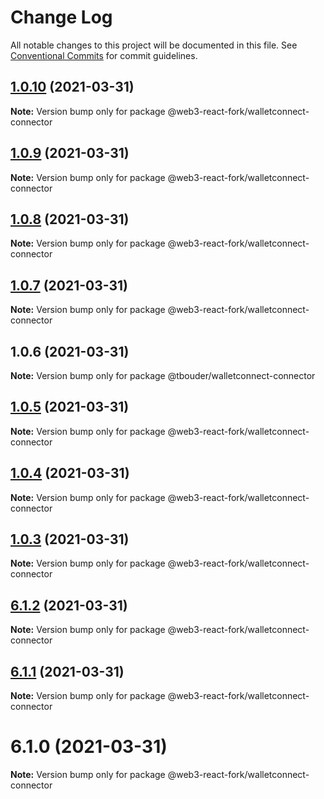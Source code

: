 # Change Log

All notable changes to this project will be documented in this file.
See [Conventional Commits](https://conventionalcommits.org) for commit guidelines.

## [1.0.10](https://github.com/TBouder/web3-react-fork/compare/@web3-react-fork/walletconnect-connector@1.0.9...@web3-react-fork/walletconnect-connector@1.0.10) (2021-03-31)

**Note:** Version bump only for package @web3-react-fork/walletconnect-connector





## [1.0.9](https://github.com/TBouder/web3-react-fork/compare/@web3-react-fork/walletconnect-connector@1.0.8...@web3-react-fork/walletconnect-connector@1.0.9) (2021-03-31)

**Note:** Version bump only for package @web3-react-fork/walletconnect-connector





## [1.0.8](https://github.com/TBouder/web3-react-fork/compare/@web3-react-fork/walletconnect-connector@1.0.7...@web3-react-fork/walletconnect-connector@1.0.8) (2021-03-31)

**Note:** Version bump only for package @web3-react-fork/walletconnect-connector





## [1.0.7](https://github.com/TBouder/web3-react-fork/compare/@web3-react-fork/walletconnect-connector@1.0.5...@web3-react-fork/walletconnect-connector@1.0.7) (2021-03-31)

**Note:** Version bump only for package @web3-react-fork/walletconnect-connector





## 1.0.6 (2021-03-31)

**Note:** Version bump only for package @tbouder/walletconnect-connector





## [1.0.5](https://github.com/TBouder/web3-react-fork/compare/@web3-react-fork/walletconnect-connector@1.0.4...@web3-react-fork/walletconnect-connector@1.0.5) (2021-03-31)

**Note:** Version bump only for package @web3-react-fork/walletconnect-connector





## [1.0.4](https://github.com/TBouder/web3-react-fork/compare/@web3-react-fork/walletconnect-connector@1.0.3...@web3-react-fork/walletconnect-connector@1.0.4) (2021-03-31)

**Note:** Version bump only for package @web3-react-fork/walletconnect-connector





## [1.0.3](https://github.com/TBouder/web3-react-fork/compare/@web3-react-fork/walletconnect-connector@6.1.2...@web3-react-fork/walletconnect-connector@1.0.3) (2021-03-31)

**Note:** Version bump only for package @web3-react-fork/walletconnect-connector





## [6.1.2](https://github.com/TBouder/web3-react-fork/compare/@web3-react-fork/walletconnect-connector@6.1.1...@web3-react-fork/walletconnect-connector@6.1.2) (2021-03-31)

**Note:** Version bump only for package @web3-react-fork/walletconnect-connector





## [6.1.1](https://github.com/TBouder/web3-react-fork/compare/@web3-react-fork/walletconnect-connector@6.1.0...@web3-react-fork/walletconnect-connector@6.1.1) (2021-03-31)

**Note:** Version bump only for package @web3-react-fork/walletconnect-connector





# 6.1.0 (2021-03-31)

**Note:** Version bump only for package @web3-react-fork/walletconnect-connector
